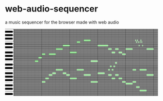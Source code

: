# web-audio-sequencer
a music sequencer for the browser made with web audio

![Play mode](/screen.PNG?raw=true "")
